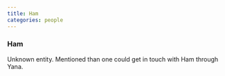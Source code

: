 ```yaml
---
title: Ham
categories: people
---
```


### Ham

Unknown entity. Mentioned than one could get in touch with Ham through Yana.
